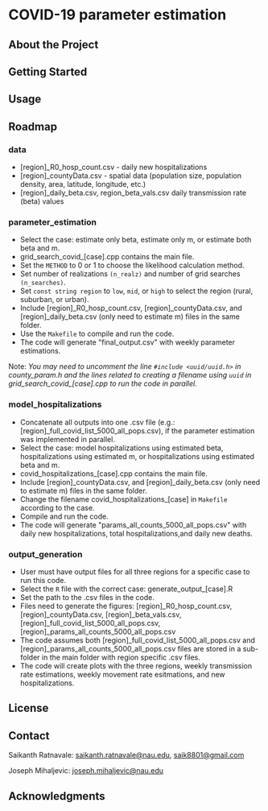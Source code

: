 # COVID-19 parameter estimation

## About the Project

## Getting Started

## Usage

## Roadmap
### data
* [region]_R0_hosp_count.csv - daily new hospitalizations
* [region]_countyData.csv - spatial data (population size, population density, area, latitude, longitude, etc.)
* [region]_daily_beta.csv, region_beta_vals.csv daily transmission rate (beta) values
  
### parameter_estimation
* Select the case: estimate only beta, estimate only m, or estimate both beta and m.
* grid_search_covid_[case].cpp contains the main file.
* Set the `METHOD` to 0 or 1 to choose the likelihood calculation method.
* Set number of realizations `(n_realz)` and number of grid searches `(n_searches)`.
* Set `const string region` to `low`, `mid`, or `high` to select the region (rural, suburban, or urban).
* Include [region]_R0_hosp_count.csv, [region]_countyData.csv, and [region]_daily_beta.csv (only need to estimate m) files in the same folder.
* Use the `Makefile` to compile and run the code.
* The code will generate "final_output.csv" with weekly parameter estimations.

Note: *You may need to uncomment the line `#include <uuid/uuid.h>` in county_param.h and the lines related to creating a filename using `uuid` in grid_search_covid_[case].cpp to run the code in parallel.*
  
### model_hospitalizations
* Concatenate all outputs into one .csv file (e.g.: [region]_full_covid_list_5000_all_pops.csv), if the parameter estimation was implemented in parallel.
* Select the case: model hospitalizations using estimated beta, hospitalizations using estimated m, or hospitalizations using estimated beta and m.
* covid_hospitalizations_[case].cpp contains the main file.
* Include [region]_countyData.csv, and [region]_daily_beta.csv (only need to estimate m) files in the same folder.
* Change the filename covid_hospitalizations_[case] in `Makefile` according to the case.
* Compile and run the code.
* The code will generate "params_all_counts_5000_all_pops.csv" with daily new hospitalizations, total hospitalizations,and daily new deaths.

### output_generation
* User must have output files for all three regions for a specific case to run this code.
* Select the `R` file with the correct case: generate_output_[case].R
* Set the path to the .csv files in the code.
* Files need to generate the figures: [region]_R0_hosp_count.csv, [region]_countyData.csv, [region]_beta_vals.csv, [region]_full_covid_list_5000_all_pops.csv, [region]_params_all_counts_5000_all_pops.csv
* The code assumes both [region]_full_covid_list_5000_all_pops.csv and [region]_params_all_counts_5000_all_pops.csv files are stored in a sub-folder in the main folder with region specific .csv files.
* The code will create plots with the three regions, weekly transmission rate estimations, weekly movement rate esitmations, and new hospitalizations.

## License

## Contact
Saikanth Ratnavale: saikanth.ratnavale@nau.edu, saik8801@gmail.com

Joseph Mihaljevic: joseph.mihaljevic@nau.edu

## Acknowledgments
